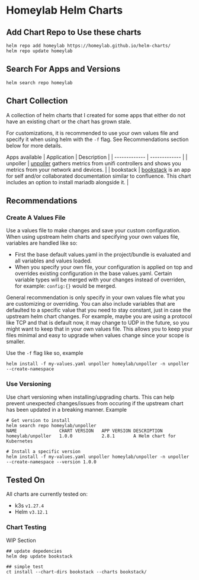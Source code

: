 # Homeylab Helm Charts

## Add Chart Repo to Use these charts
```
helm repo add homeylab https://homeylab.github.io/helm-charts/
helm repo update homeylab
```

## Search For Apps and Versions
```
helm search repo homeylab
```

## Chart Collection
A collection of helm charts that I created for some apps that either do not have an existing chart or the chart has grown stale.

For customizations, it is recommended to use your own values file and specify it when using helm with the `-f` flag. See Recommendations section below for more details.

Apps available
| Application  | Description | 
| ------------- | ------------- |
| unpoller  | [unpoller](https://github.com/unpoller/unpoller) gathers metrics from unifi controllers and shows you metrics from your network and devices. |
| bookstack | [bookstack](https://github.com/BookStackApp/BookStack) is an app for self and/or collaborated documentation similar to confluence. This chart includes an option to install mariadb alongside it. |

## Recommendations
### Create A Values File
Use a values file to make changes and save your custom configuration. When using upstream helm charts and specifying your own values file, variables are handled like so:

- First the base default values.yaml in the project/bundle is evaluated and all variables and values loaded.
- When you specify your own file, your configuration is applied on top and overrides existing configuration in the base values.yaml. Certain variable types will be merged with your changes instead of overriden, for example: `config:{}` would be merged.

General recommendation is only specify in your own values file what you are customizing or overriding. You can also include variables that are defaulted to a specific value that you need to stay constant, just in case the upstream helm chart changes. For example, maybe you are using a protocol like TCP and that is default now, it may change to UDP in the future, so you might want to keep that in your own values file. This allows you to keep your files minimal and easy to upgrade when values change since your scope is smaller.

Use the `-f` flag like so, example
```
helm install -f my-values.yaml unpoller homeylab/unpoller -n unpoller --create-namespace
```

### Use Versioning
Use chart versioning when installing/upgrading charts. This can help prevent unexpected changes/issues from occuring if the upstream chart has been updated in a breaking manner. Example
```
# Get version to install
helm search repo homeylab/unpoller
NAME             	CHART VERSION	APP VERSION	DESCRIPTION
homeylab/unpoller	1.0.0        	2.8.1      	A Helm chart for Kubernetes

# Install a specific version
helm install -f my-values.yaml unpoller homeylab/unpoller -n unpoller --create-namespace --version 1.0.0
```

## Tested On
All charts are currently tested on:
- k3s `v1.27.4`
- Helm `v3.12.1`

### Chart Testing
WIP Section
```
## update depedencies
helm dep update bookstack

## simple test
ct install --chart-dirs bookstack --charts bookstack/
```